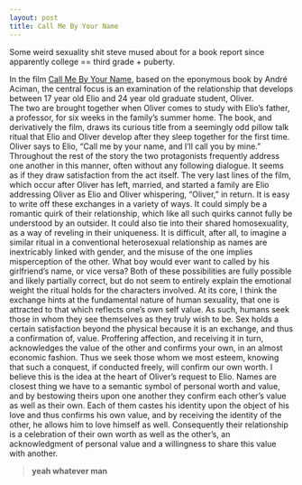 ```yaml
---
layout: post
title: Call Me By Your Name
---
```



<div class="message">
  Some weird sexuality shit steve mused about for a book report since apparently college == third grade + puberty.
</div>

In the film [Call Me By Your Name](https://en.wikipedia.org/wiki/Call_Me_by_Your_Name_(film)), based on the eponymous book by André Aciman, 
the central focus is an examination of the relationship that develops between 17 year old Elio and 24 year old graduate student, Oliver.  
The two are brought together when Oliver comes to study with Elio’s father, a professor, for six weeks in the family’s summer home.  The book, and derivatively the film, draws its curious title from a seemingly odd pillow talk ritual that Elio and Oliver develop after they sleep together for the first time.  Oliver says to Elio, “Call me by your name, and I’ll call you by mine.”
    Throughout the rest of the story the two protagonists frequently address one another in this manner, often without any following dialogue.  It seems as if they draw satisfaction from the act itself.  The very last lines of the film, which occur after Oliver has left, married, and started a family are Elio addressing Oliver as Elio and Oliver whispering, “Oliver,” in return.
    It is easy to write off these exchanges in a variety of ways.  It could simply be a romantic quirk of their relationship, which like all such quirks cannot fully be understood by an outsider.  It could also tie into their shared homosexuality, as a way of reveling in their uniqueness.  It is difficult, after all, to imagine a similar ritual in a conventional heterosexual relationship as names are inextricably linked with gender, and the misuse of the one implies misperception of the other.  What boy would ever want to called by his girlfriend’s name, or vice versa?  Both of these possibilities are fully possible and likely partially correct, but do not seem to entirely explain the emotional weight the ritual holds for the characters involved.
    At its core, I think the exchange hints at the fundamental nature of human sexuality, that  one is attracted to that which reflects one’s own self value.  As such, humans seek those in whom they see themselves as they truly wish to be.  Sex holds a certain satisfaction beyond the physical because it is an exchange, and thus a confirmation of, value.  Proffering affection, and receiving it in turn, acknowledges the value of the other and confirms your own, in an almost economic fashion.  Thus we seek those whom we most esteem, knowing that such a conquest, if conducted freely, will confirm our own worth.  I believe this is the idea at the heart of Oliver’s request to Elio.  Names are closest thing we have to a semantic symbol of personal worth and value, and by bestowing theirs upon one another they confirm each other’s value as well as their own.  Each of them castes his identity upon the object of his love and thus confirms his own value, and by receiving the identity of the other, he allows him to love himself as well.  Consequently their relationship is a celebration of their own worth as well as the other’s, an acknowledgment of personal value and a willingness to share this value with another. 

>**yeah whatever man**
